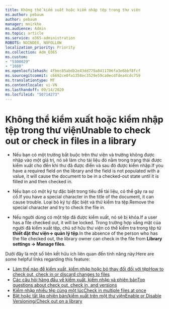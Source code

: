 ```yaml
---
title: Không thể kiểm xuất hoặc kiểm nhập tệp trong thư viện
ms.author: pebaum
author: pebaum
manager: mnirkhe
ms.audience: Admin
ms.topic: article
ms.service: o365-administration
ROBOTS: NOINDEX, NOFOLLOW
localization_priority: Priority
ms.collection: Adm_O365
ms.custom:
- "5300029"
- "1688"
ms.openlocfilehash: 4fbec85abdb2e43dd779a8411706fa3e6bbf8fcf
ms.sourcegitcommit: c6692ce0fa1358ec3529e59ca0ecdfdea4cdc759
ms.translationtype: MT
ms.contentlocale: vi-VN
ms.lasthandoff: 09/14/2020
ms.locfileid: "50714273"
---
```

# <a name="unable-to-check-out-or-check-in-files-in-a-library"></a><span data-ttu-id="966f8-102">Không thể kiểm xuất hoặc kiểm nhập tệp trong thư viện</span><span class="sxs-lookup"><span data-stu-id="966f8-102">Unable to check out or check in files in a library</span></span>

- <span data-ttu-id="966f8-103">Nếu bạn có một trường bắt buộc trên thư viện và trường không được nhập vào một giá trị, nó sẽ làm cho tài liệu đó nằm trong trạng thái được kiểm xuất cho đến khi thư đã được điền và sau đó được kiểm nhập.</span><span class="sxs-lookup"><span data-stu-id="966f8-103">If you have a required field on the library and the field is not populated with a value, it will cause the document to be in a checked-out state until it is filled in and then checked in.</span></span>

- <span data-ttu-id="966f8-104">Nếu bạn có một ký tự đặc biệt trong tiêu đề tài liệu, có thể gây ra sự cố.</span><span class="sxs-lookup"><span data-stu-id="966f8-104">If you have a special character in the title of the document, it can cause trouble.</span></span> <span data-ttu-id="966f8-105">Loại bỏ ký tự đặc biệt và thử kiểm tra tệp.</span><span class="sxs-lookup"><span data-stu-id="966f8-105">Remove the special character and try to check the file in.</span></span>

- <span data-ttu-id="966f8-106">Nếu người dùng có một tệp đã được kiểm xuất, nó sẽ bị khóa.</span><span class="sxs-lookup"><span data-stu-id="966f8-106">If a user has a file checked out, it will be locked.</span></span>  <span data-ttu-id="966f8-107">Trong trường hợp vắng mặt của người đã kiểm xuất tệp, chủ sở hữu thư viện có thể kiểm tra trong tệp từ **thiết đặt thư viện-> quản lý tệp**.</span><span class="sxs-lookup"><span data-stu-id="966f8-107">In the absence of the person who has the file checked out, the library owner can check in the file from **Library settings -> Manage files**.</span></span>

<span data-ttu-id="966f8-108">Dưới đây là một số liên kết hữu ích liên quan đến tính năng này:</span><span class="sxs-lookup"><span data-stu-id="966f8-108">Here are some helpful links regarding this feature:</span></span>

- [<span data-ttu-id="966f8-109">Làm thế nào để kiểm xuất, kiểm nhập hoặc bỏ thay đổi đối với tệp</span><span class="sxs-lookup"><span data-stu-id="966f8-109">How to check out, check in or discard changes to files</span></span>](https://support.office.com/article/check-out-check-in-or-discard-changes-to-files-in-a-library-7e2c12a9-a874-4393-9511-1378a700f6de)
- [<span data-ttu-id="966f8-110">Các câu hỏi hàng đầu về kiểm xuất, kiểm nhập và phiên bản</span><span class="sxs-lookup"><span data-stu-id="966f8-110">Top questions about check out, check in, and versions</span></span>](https://support.office.com/article/Top-questions-about-check-out-check-in-and-versions-7E941339-E972-4C7A-A79A-80A1FCF84076)
- [<span data-ttu-id="966f8-111">Kiểm nhập nhiều tệp cùng một lúc</span><span class="sxs-lookup"><span data-stu-id="966f8-111">Check in multiple files at once</span></span>](https://support.office.com/article/check-out-check-in-or-discard-changes-to-files-in-a-library-7e2c12a9-a874-4393-9511-1378a700f6de)
- [<span data-ttu-id="966f8-112">Bật hoặc tắt lập phiên bản/kiểm xuất trên một thư viện</span><span class="sxs-lookup"><span data-stu-id="966f8-112">Enable or Disable Versioning/Check out on a library</span></span>](https://support.office.com/article/enable-and-configure-versioning-for-a-list-or-library-1555d642-23ee-446a-990a-bcab618c7a37)
